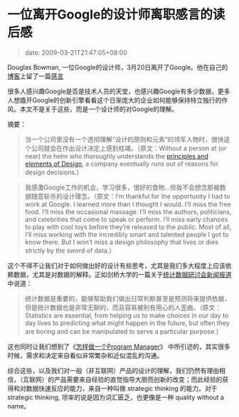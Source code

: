 # 一位离开Google的设计师离职感言的读后感
>date: 2009-03-21T21:47:05+08:00


Douglas Bowman, 一位Google的设计师，3月20日离开了Google。他在自己的[博客](http://stopdesign.com/)上留了一篇[感言](http://stopdesign.com/archive/2006/05/27/going-to-google.html)


很多人感兴趣Google是否是技术人员的天堂，也感兴趣Google有多少数据，更多人想撬开Google的创新引擎看看这个日渐庞大的企业如何能够保持特立独行的作风。本文不是关于这些，而是一个设计师的对Google的理解。


摘要：



> 当一个公司里没有一个透彻理解“设计的原则和元素”的领军人物时，很快这个公司就会在作出设计决定上感到枯竭。（原文：Without a person at (or near) the helm who thoroughly understands the [principles and elements of Design](https://en.wikipedia.org/wiki/Design_principles_and_elements), a company eventually runs out of reasons for design decisions.）
> 
> 



> 我感激Google工作的机会，学习很多，很好的食物…但我不会想念那被数据随意斩杀的设计理念。（原文：I’m thankful for the opportunity I had to work at Google. I learned more than I thought I would. I’ll miss the free food. I’ll miss the occasional massage. I’ll miss the authors, politicians, and celebrities that come to speak or perform. I’ll miss early chances to play with cool toys before they’re released to the public. Most of all, I’ll miss working with the incredibly smart and talented people I got to know there. But I won’t miss a design philosophy that lives or dies strictly by the sword of data.）
> 
> 



这个不得不让我们对于如何做出好的设计有些思考，尤其是我们多大程度上应该依赖数据，尤其是对数据的解释。正如剑桥大学的一篇关于[统计数据研讨会新闻报道](http://www.admin.cam.ac.uk/news/dp/2009031701)中说道：



> 统计数据是重要的，能够帮助我们做出日常判断甚至是预测将来提供依据，但是统计数据也是非常无聊的，而且容易被别有用心的人歪曲。（原文：Statistics are essential, from helping us to make choices in our day to day lives to predicting what might happen in the future, but often they are boring and can be manipulated to serve a particular purpose.）
> 
> 


这也同时让我们想到了《[怎样做一个Program Manager](https://coolshell.cn/articles/76.html)》 中所引述的，其实很多时候，需求和决定来自看似非常繁杂和近似混乱的沟通。


综合这些，以及我们对一般（非互联网）产品的设计的理解，我们仍然有理由相信，（互联网）的产品需要来自经验的直觉指导大胆而创新的改变；而此经验的获得和对数据快速反应的能力，来自一种叫做 strategic thinking 的能力。对于strategic thinking, 坦率的说是因为词汇匮乏，也更像是一种 quality without a name。


